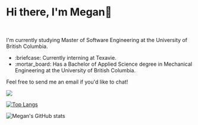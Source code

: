 <h1>Hi there, I'm Megan👋</h1>
<br>
<p>I'm currently studying Master of Software Engineering at the University of British Columbia.</p>
<ul>
  <li>:briefcase: Currently interning at Texavie.</li>
  <li>:mortar_board: Has a Bachelor of Applied Science degree in Mechanical Engineering at the University of British Columbia.</li>
</ul>
<p>Feel free to send me an email if you'd like to chat!<p>
<a href="mailto:menghanma@gmail.com"><img src="https://img.shields.io/badge/Gmail-D14836?style=for-the-badge&logo=gmail&logoColor=white"></a>


[![Top Langs](https://github-readme-stats.vercel.app/api/top-langs/?username=meganm38&layout=compact)](https://github.com/anuraghazra/github-readme-stats)

![Megan's GitHub stats](https://github-readme-stats.vercel.app/api?username=meganm38&count_private=true)

  <!--
- 🔭 I’m currently working on ...
- 🌱 I’m currently learning ...
- 👯 I’m looking to collaborate on ...
- 🤔 I’m looking for help with ...
- 💬 Ask me about ...
- 📫 How to reach me: ...
- 😄 Pronouns: ...
- ⚡ Fun fact: ...
-->
